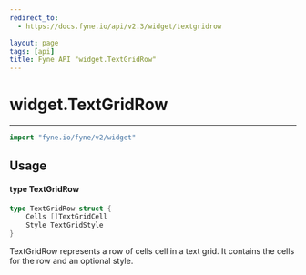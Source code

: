 ```yaml
---
redirect_to:
  - https://docs.fyne.io/api/v2.3/widget/textgridrow

layout: page
tags: [api]
title: Fyne API "widget.TextGridRow"
---
```



# widget.TextGridRow
---
```go
import "fyne.io/fyne/v2/widget"
```

## Usage

#### type TextGridRow

```go
type TextGridRow struct {
	Cells []TextGridCell
	Style TextGridStyle
}
```

TextGridRow represents a row of cells cell in a text grid. It contains the cells for the row and an optional style.
